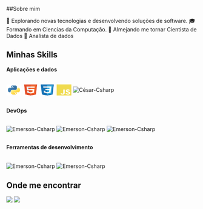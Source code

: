 
##Sobre mim

🤔 Explorando novas tecnologias e desenvolvendo soluções de software.
🎓 Formando em Ciencias da Computação.
💼 Almejando me tornar Cientista de Dados
💼 Analista de dados



## Minhas Skills
**Aplicações e dados**
  <div style="display: inline_block"><br>

  <img align="center" alt="César-Python" height="30" width="40" src="https://raw.githubusercontent.com/devicons/devicon/master/icons/python/python-original.svg">
  <img align="center" alt="César-HTML" height="30" width="40" src="https://raw.githubusercontent.com/devicons/devicon/master/icons/html5/html5-original.svg">
  <img align="center" alt="César-CSS" height="30" width="40" src="https://raw.githubusercontent.com/devicons/devicon/master/icons/css3/css3-original.svg">
  <img align="center" alt="César-Js" height="30" width="40" src="https://raw.githubusercontent.com/devicons/devicon/master/icons/javascript/javascript-plain.svg">
  <img align="center" alt="César-Csharp" height="30" width="40" src="https://cdn.jsdelivr.net/gh/devicons/devicon/icons/django/django-plain.svg">
  
</div><br>

**DevOps**
 <div style="display: inline_block"><br>
   <img align="center" alt="Emerson-Csharp" height="30" width="40" src="https://cdn.jsdelivr.net/gh/devicons/devicon/icons/git/git-original.svg" />
   <img  align="center" alt="Emerson-Csharp" height="30" width="40" src="https://cdn.jsdelivr.net/gh/devicons/devicon/icons/github/github-original.svg" />
   <img  align="center" alt="Emerson-Csharp" height="30" width="40" src="https://cdn.jsdelivr.net/gh/devicons/devicon/icons/docker/docker-original-wordmark.svg" />
 </div><br>

**Ferramentas de desenvolvimento**
 <div style="display: inline_block"><br>
   <img align="center" alt="Emerson-Csharp" height="30" width="40" src="https://cdn.jsdelivr.net/gh/devicons/devicon/icons/vscode/vscode-original.svg" />
   <img  align="center" alt="Emerson-Csharp" height="30" width="40" src="https://cdn.jsdelivr.net/gh/devicons/devicon/icons/jupyter/jupyter-original-wordmark.svg" />
 </div>
  
## Onde me encontrar
<div> 
  <a href = "cesarxavier222@gmail.com"><img src="https://img.shields.io/badge/-Gmail-%23333?style=for-the-badge&logo=gmail&logoColor=white" target="_blank"></a>
  <a href="https://www.linkedin.com/in/c%C3%A9sar-donato-5016ab1bb/" target="_blank"><img src="https://img.shields.io/badge/-LinkedIn-%230077B5?style=for-the-badge&logo=linkedin&logoColor=white" target="_blank"></a> 
</div>
